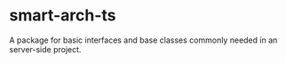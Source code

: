 # smart-arch-ts

A package for basic interfaces and base classes commonly needed in an server-side project.
